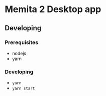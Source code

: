 # Memita 2 Desktop app

## Developing

### Prerequisites

- nodejs
- yarn

### Developing

- `yarn`
- `yarn start`